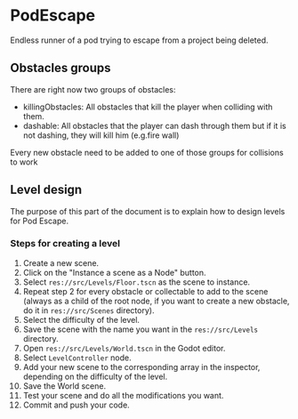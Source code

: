 # PodEscape
Endless runner of a pod trying to escape from a project being deleted.

## Obstacles groups

There are right now two groups of obstacles:

* killingObstacles: All obstacles that kill the player when colliding with them.
* dashable: All obstacles that the player can dash through them but if it is not dashing, they will kill him (e.g.fire wall)

Every new obstacle need to be added to one of those groups for collisions to work

## Level design

The purpose of this part of the document is to explain how to design levels for Pod Escape.

### Steps for creating a level

1. Create a new scene.
2. Click on the "Instance a scene as a Node" button.
3. Select `res://src/Levels/Floor.tscn` as the scene to instance.
4. Repeat step 2 for every obstacle or collectable to add to the scene (always as a child of the root node, if you want to create a new obstacle, do it in `res://src/Scenes` directory).
5. Select the difficulty of the level.
6. Save the scene with the name you want in the `res://src/Levels` directory.
7. Open `res://src/Levels/World.tscn` in the Godot editor.
8. Select `LevelController` node.
9. Add your new scene to the corresponding array in the inspector, depending on the difficulty of the level.
10. Save the World scene.
11. Test your scene and do all the modifications you want.
12. Commit and push your code.
